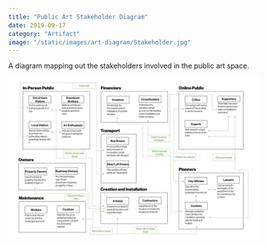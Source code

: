 ```yaml
---
title: "Public Art Stakeholder Diagram"
date: 2019-09-17
category: "Artifact"
image: "/static/images/art-diagram/Stakeholder.jpg"
---
```


A diagram mapping out the stakeholders involved in the public art space.

![](/static/images/art-diagram/Stakeholder.jpg)
